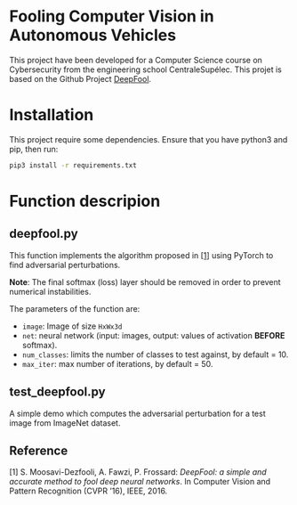 # Fooling Computer Vision in Autonomous Vehicles

This project have been developed for a Computer Science course on Cybersecurity from the engineering school CentraleSupélec. 
This projet is based on the Github Project [DeepFool](https://github.com/LTS4/DeepFool).

# Installation
This project require some dependencies.
Ensure that you have python3 and pip, then run:
```bash
pip3 install -r requirements.txt

```

# Function descripion

## deepfool.py

This function implements the algorithm proposed in [[1]](http://arxiv.org/pdf/1511.04599) using PyTorch to find adversarial perturbations.

__Note__: The final softmax (loss) layer should be removed in order to prevent numerical instabilities.

The parameters of the function are:

- `image`: Image of size `HxWx3d`
- `net`: neural network (input: images, output: values of activation **BEFORE** softmax).
- `num_classes`: limits the number of classes to test against, by default = 10.
- `max_iter`: max number of iterations, by default = 50.

## test_deepfool.py

A simple demo which computes the adversarial perturbation for a test image from ImageNet dataset.

## Reference
[1] S. Moosavi-Dezfooli, A. Fawzi, P. Frossard:
*DeepFool: a simple and accurate method to fool deep neural networks*.  In Computer Vision and Pattern Recognition (CVPR ’16), IEEE, 2016.
